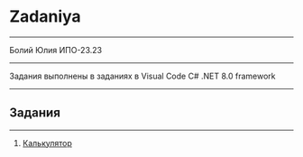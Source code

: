# Zadaniya
***
Болий Юлия ИПО-23.23
***
Задания выполнены в заданиях в Visual Code 
C# .NET 8.0 framework
***
## Задания
***
1. [Калькулятор](https://github.com/Lisichka-Ju/C-__zadaniya/blob/main/calculator)
